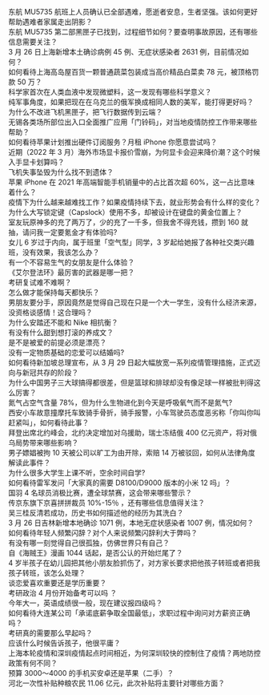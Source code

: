 东航 MU5735 航班上人员确认已全部遇难，愿逝者安息，生者坚强。该如何更好帮助遇难者家属走出阴影？  
东航 MU5735 第二部黑匣子已找到，过程细节如何？要查明事故原因，还有哪些信息需要关注？  
3 月 26 日上海新增本土确诊病例 45 例、无症状感染者 2631 例，目前情况如何？  
如何看待上海高岛屋百货一颗普通蔬菜包装成当高价精品白菜卖 78 元，被顶格罚款 50 万？  
科学家首次在人类血液中发现微塑料，这一发现有哪些科学意义？  
纯军事角度，如果把现在在乌克兰的俄军换成相同人数的美军，能打得更好吗？  
为什么不改进飞机黑匣子，把飞行数据传到云端？  
无锡各类场所部位出入口全面推广应用「门铃码」，对当地疫情防控工作带来哪些帮助？  
如何看待苹果计划推出硬件订阅服务？月租 iPhone 你愿意尝试吗？  
近期（2022 年 3 月）海外市场显卡报价雪崩，为何显卡会迎来降价潮？这个时候入手显卡划算吗？  
飞机失事坠毁为什么找不到遗体？  
苹果 iPhone 在 2021 年高端智能手机销量中的占比首次超 60%，这一占比意味着什么？  
疫情下为什么越来越难找工作？如果疫情持续下去，就业形势会有什么样的变化？  
为什么大写锁定键（Capslock）使用不多，却被设计在键盘的黄金位置上？  
室友玩原神多的充了两万了，少的充了一千多，但我舍不得充钱，攒到 160 就抽，请问我一定要氪金才有体验吗?  
女儿 6 岁过于内向，属于班里「空气型」同学，3 岁起给她报了各种社交类兴趣班，没有效果，我该怎么办？  
有一个不容易生气的女朋友是什么体验？  
《艾尔登法环》最厉害的武器是哪一把？  
考研复试难不难啊？  
怎么做才能保持每天都快乐？  
男朋友要分手，原因竟然是觉得自己现在只是一个大一学生，没有什么经济来源，没资格谈感情！这合理吗？  
为什么安踏还不能和 Nike 相抗衡？  
有没有什么甜到想打滚的养成文？  
是不是被爱的前提必须是漂亮？  
没有一定物质基础的恋爱可以结婚吗?  
如何看待新加坡总理宣布，从 3 月 29 日起大幅放宽一系列疫情管理措施，正式迈向与新冠共存的阶段？  
为什么中国男子三大球搞得都很差，但是篮球和排球却没有像足球一样被批判得这么厉害？  
氮气占空气含量 78%，但为什么生物进化到今天是呼吸氧气而不是氮气?  
西安小车故意撞摩托车致骑手骨折，骑手报警，小车驾驶员态度恶劣称「你叫你叫赶紧叫」，如何看待此事？  
拜登出席北约峰会，北约决定增加对乌援助，瑞士冻结俄 400 亿元资产，将对俄乌局势带来哪些影响？  
男子嫖娼被拘 10 天被公司以旷工为由开除，索赔 14 万被驳回，如何从法律角度解读此事件？  
为什么很多大学生上课不听，空余时间自学?  
如何看待雷军发问「大家真的需要 D8100/D9000 版本的小米 12 吗」？  
国羽 4 名球员消极比赛，遭全球禁赛，这会带来哪些警示？  
传京东旗下京喜拼拼裁员 10%-15％ ，还有哪些信息值得关注？  
吴三桂反清若成功，历史书如何描述他的经历为其洗白？  
3 月 26 日吉林新增本地确诊 1071 例，本地无症状感染者 1007 例，情况如何？  
如何看待年轻人频繁闪辞？对个人来说频繁闪辞利大于弊吗？  
有没有哪一刻觉得自己很孤独，仿佛世界只有自己？  
自《海贼王》漫画 1044 话起，是否公认的开始烂尾了？  
4 岁半孩子在幼儿园把其他小朋友脸抓伤了，对方家长要求把他孩子转班或者把我孩子转班，该怎么处理？  
谈恋爱喜欢重要还是学历重要？  
考研政治 4 月份开始备考可以吗 ？  
今年大一，英语成绩很一般，现在建议报四级吗？  
如何看待大连某公司「承诺底薪争取全国最低」，求职过程中询问对方薪资正确吗？  
考研真的需要那么早起吗？  
应该什么时候告诉孩子，他很平庸？  
上海本轮疫情和深圳疫情起点时间相近，为何深圳较快的控制住了疫情？两地防控政策有何不同？  
预算 3000～4000 的手机买安卓还是苹果（二手）？  
河北一次性补贴种粮农民 11.06 亿元，此次补贴将主要针对哪些方面？  
